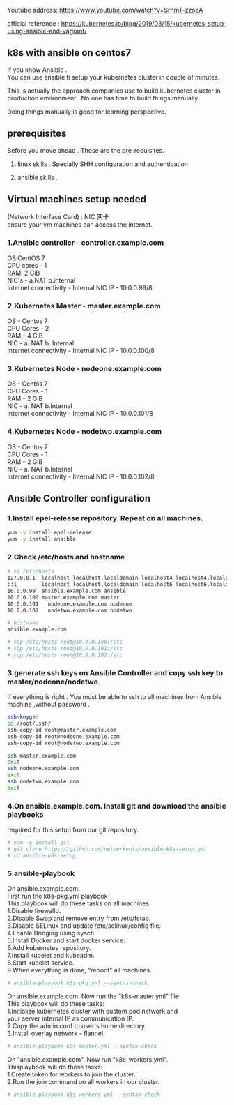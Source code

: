 Youtube address: 
https://www.youtube.com/watch?v=SrhmT-zzoeA  

official reference : 
https://kubernetes.io/blog/2019/03/15/kubernetes-setup-using-ansible-and-vagrant/




## k8s with ansible on centos7

If you know Ansible .  
You can use ansible ti setup your kubernetes cluster in couple of minutes.  

This is actually the approach companies use to build kubernetes cluster in  
production environment . No one has time to build things manually.  

Doing things manually is good for learning perspective.  

## prerequisites

Before you move ahead . These are the pre-requisites.

1. linux skills . Specially SHH configuration and authentication 

2. ansible skills .

## Virtual machines setup needed
(Network Interface Card) : NIC  网卡  
ensure your vm machines can access the internet.  
### 1.Ansible controller - controller.example.com
OS:CentOS 7               
CPU cores - 1  
RAM: 2 GiB              
NIC's - a.NAT b.internal  
Internet connectivity - Internal NIC IP - 10.0.0.99/8  

### 2.Kubernetes Master - master.example.com  
OS - Centos 7  
CPU Cores - 2  
RAM - 4 GiB  
NIC - a. NAT b. Internal  
Internet connectivity - Internal NIC IP - 10.0.0.100/8  

### 3.Kubernetes Node - nodeone.example.com
OS - Centos 7  
CPU Cores - 1  
RAM - 2 GiB  
NIC - a. NAT b.Internal  
Internet connectivity - Internal NIC IP - 10.0.0.101/8  


### 4.Kubernetes Node - nodetwo.example.com
OS - Centos 7  
CPU Cores - 1  
RAM - 2 GiB  
NIC - a. NAT b.Internal  
Internet connectivity - Internal NIC IP - 10.0.0.102/8  


## Ansible Controller configuration


### 1.Install epel-release repository. Repeat on all machines.

```bash
yum -y install epel-release
yum -y install ansible
```

### 2.Check /etc/hosts and hostname
```bash
# vi /etc/hosts
127.0.0.1  localhost localhost.localdomain localhost4 localhost4.localdomain4
::1        localhost localhost.localdomain localhost6 localhost6.localdomain6
10.0.0.99  ansible.example.com ansible
10.0.0.100 master.example.com master
10.0.0.101   nodeone.example.com nodeone
10.0.0.102   nodetwo.example.com nodetwo

# hostname
ansible.example.com

# scp /etc/hosts root@10.0.0.100:/etc
# scp /etc/hosts root@10.0.0.101:/etc
# scp /etc/hosts root@10.0.0.102:/etc
```


### 3.generate ssh keys on Ansible Controller and copy ssh key to master/nodeone/nodetwo
If everything is right . You must be able to ssh to all machines from Ansible machine ,without password .

```bash
ssh-keygen
cd /root/.ssh/
ssh-copy-id root@master.example.com
ssh-copy-id root@nodeone.example.com
ssh-copy-id root@nodetwo.example.com

ssh master.example.com  
exit  
ssh nodeone.example.com  
exit  
ssh nodetwo.example.com  
exit  
```

### 4.On ansible.example.com. Install git and download the ansible playbooks   
required for this setup from our git repository.
```bash
# yum -y install git  
# git clone https://github.com/networknuts/ansible-k8s-setup.git  
# cd ansible-k8s-setup
```
### 5.ansible-playbook
On ansible.example.com.   
First run the k8s-pkg.yml playbook  
This playbook will do these tasks on all machines.  
1.Disable firewalld.  
2.Disable Swap and remove entry from /etc/fstab.  
3.Disable SELinux and update /etc/selinux/config file.  
4.Enable Bridging using sysctl.  
5.Install Docker and start docker service.  
6.Add kubernetes repository.  
7.Install kubelet and kubeadm.  
8.Start kubelet service.  
9.When everything is done, "reboot" all machines.
```bash
# ansible-playbook k8s-pkg.yml --syntax-check
```
On ansible.example.com. Now run the "k8s-master.yml" file  
This playbook will do these tasks:  
1.Initialize kubernetes cluster with custom pod network and  
your server internal IP as communication IP.  
2.Copy the admin.conf to user's home directory.  
3.Install overlay network - flannel.  
```bash
# ansible-playbook k8s-master.yml --syntax-check
```

On "ansible.example.com". Now run "k8s-workers.yml".  
Thisplaybook will do these tasks:  
1.Create token for workers to join the cluster.  
2.Run the join command on all workers in our cluster. 
```bash
# ansible-playbook k8s-workers.yml --syntax-check
```

 